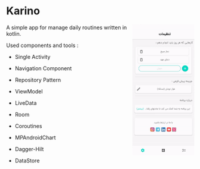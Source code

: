 # Karino  

<img src="/screenshots/a.gif" align="right" width="33%" /> 

A simple app for manage daily routines written in kotlin.

Used components and tools :

* Single Activity

* Navigation Component

* Repository Pattern

* ViewModel

* LiveData

* Room

* Coroutines

* MPAndroidChart

* Dagger-Hilt

* DataStore
